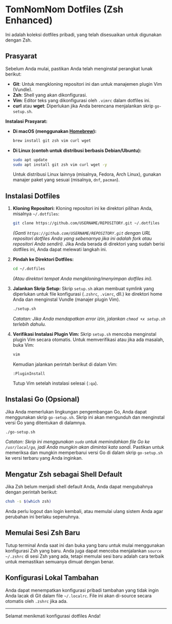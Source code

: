 # TomNomNom Dotfiles (Zsh Enhanced)

Ini adalah koleksi dotfiles pribadi, yang telah disesuaikan untuk digunakan dengan Zsh.

## Prasyarat

Sebelum Anda mulai, pastikan Anda telah menginstal perangkat lunak berikut:

*   **Git**: Untuk mengkloning repositori ini dan untuk manajemen plugin Vim (Vundle).
*   **Zsh**: Shell yang akan dikonfigurasi.
*   **Vim**: Editor teks yang dikonfigurasi oleh `.vimrc` dalam dotfiles ini.
*   **curl** atau **wget**: Diperlukan jika Anda berencana menjalankan skrip `go-setup.sh`.

**Instalasi Prasyarat:**

*   **Di macOS (menggunakan [Homebrew](https://brew.sh/)):**
    ```bash
    brew install git zsh vim curl wget
    ```

*   **Di Linux (contoh untuk distribusi berbasis Debian/Ubuntu):**
    ```bash
    sudo apt update
    sudo apt install git zsh vim curl wget -y
    ```
    Untuk distribusi Linux lainnya (misalnya, Fedora, Arch Linux), gunakan manajer paket yang sesuai (misalnya, `dnf`, `pacman`).

## Instalasi Dotfiles

1.  **Kloning Repositori:**
    Kloning repositori ini ke direktori pilihan Anda, misalnya `~/.dotfiles`:
    ```bash
    git clone https://github.com/USERNAME/REPOSITORY.git ~/.dotfiles
    ```
    *(Ganti `https://github.com/USERNAME/REPOSITORY.git` dengan URL repositori dotfiles Anda yang sebenarnya jika ini adalah fork atau repositori Anda sendiri).* Jika Anda berada di direktori yang sudah berisi dotfiles ini, Anda dapat melewati langkah ini.

2.  **Pindah ke Direktori Dotfiles:**
    ```bash
    cd ~/.dotfiles
    ```
    *(Atau direktori tempat Anda mengkloning/menyimpan dotfiles ini).*

3.  **Jalankan Skrip Setup:**
    Skrip `setup.sh` akan membuat symlink yang diperlukan untuk file konfigurasi (`.zshrc`, `.vimrc`, dll.) ke direktori home Anda dan menginstal Vundle (manajer plugin Vim).
    ```bash
    ./setup.sh
    ```
    *Catatan: Jika Anda mendapatkan error izin, jalankan `chmod +x setup.sh` terlebih dahulu.*

4.  **Verifikasi Instalasi Plugin Vim:**
    Skrip `setup.sh` mencoba menginstal plugin Vim secara otomatis. Untuk memverifikasi atau jika ada masalah, buka Vim:
    ```bash
    vim
    ```
    Kemudian jalankan perintah berikut di dalam Vim:
    ```vim
    :PluginInstall
    ```
    Tutup Vim setelah instalasi selesai (`:qa`).

## Instalasi Go (Opsional)

Jika Anda memerlukan lingkungan pengembangan Go, Anda dapat menggunakan skrip `go-setup.sh`. Skrip ini akan mengunduh dan menginstal versi Go yang ditentukan di dalamnya.

```bash
./go-setup.sh
```
*Catatan: Skrip ini menggunakan `sudo` untuk memindahkan file Go ke `/usr/local/go`, jadi Anda mungkin akan dimintai kata sandi.*
Pastikan untuk memeriksa dan mungkin memperbarui versi Go di dalam skrip `go-setup.sh` ke versi terbaru yang Anda inginkan.

## Mengatur Zsh sebagai Shell Default

Jika Zsh belum menjadi shell default Anda, Anda dapat mengubahnya dengan perintah berikut:
```bash
chsh -s $(which zsh)
```
Anda perlu logout dan login kembali, atau memulai ulang sistem Anda agar perubahan ini berlaku sepenuhnya.

## Memulai Sesi Zsh Baru

Tutup terminal Anda saat ini dan buka yang baru untuk mulai menggunakan konfigurasi Zsh yang baru. Anda juga dapat mencoba menjalankan `source ~/.zshrc` di sesi Zsh yang ada, tetapi memulai sesi baru adalah cara terbaik untuk memastikan semuanya dimuat dengan benar.

## Konfigurasi Lokal Tambahan

Anda dapat menempatkan konfigurasi pribadi tambahan yang tidak ingin Anda lacak di Git dalam file `~/.localrc`. File ini akan di-source secara otomatis oleh `.zshrc` jika ada.

---
Selamat menikmati konfigurasi dotfiles Anda!
